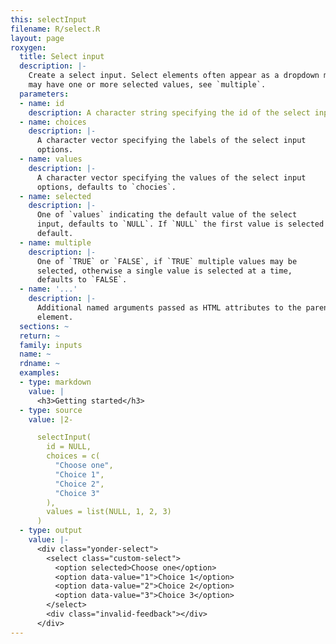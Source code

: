 ```yaml
---
this: selectInput
filename: R/select.R
layout: page
roxygen:
  title: Select input
  description: |-
    Create a select input. Select elements often appear as a dropdown menu and
    may have one or more selected values, see `multiple`.
  parameters:
  - name: id
    description: A character string specifying the id of the select input.
  - name: choices
    description: |-
      A character vector specifying the labels of the select input
      options.
  - name: values
    description: |-
      A character vector specifying the values of the select input
      options, defaults to `chocies`.
  - name: selected
    description: |-
      One of `values` indicating the default value of the select
      input, defaults to `NULL`. If `NULL` the first value is selected by
      default.
  - name: multiple
    description: |-
      One of `TRUE` or `FALSE`, if `TRUE` multiple values may be
      selected, otherwise a single value is selected at a time,
      defaults to `FALSE`.
  - name: '...'
    description: |-
      Additional named arguments passed as HTML attributes to the parent
      element.
  sections: ~
  return: ~
  family: inputs
  name: ~
  rdname: ~
  examples:
  - type: markdown
    value: |
      <h3>Getting started</h3>
  - type: source
    value: |2-

      selectInput(
        id = NULL,
        choices = c(
          "Choose one",
          "Choice 1",
          "Choice 2",
          "Choice 3"
        ),
        values = list(NULL, 1, 2, 3)
      )
  - type: output
    value: |-
      <div class="yonder-select">
        <select class="custom-select">
          <option selected>Choose one</option>
          <option data-value="1">Choice 1</option>
          <option data-value="2">Choice 2</option>
          <option data-value="3">Choice 3</option>
        </select>
        <div class="invalid-feedback"></div>
      </div>
---
```

